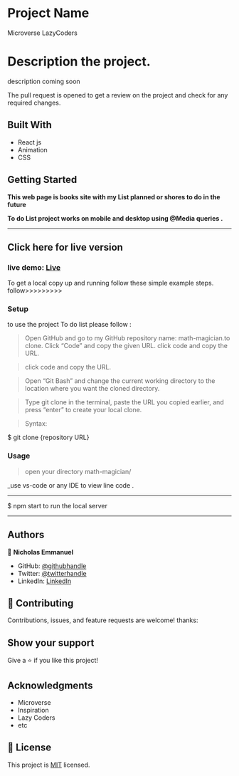 # Project Name

Microverse LazyCoders

# Description the project.

description coming soon

The pull request is opened to get a review on the project and check for any required changes.

## Built With

- React js
- Animation
- CSS

## Getting Started

**This web page is books site with my List planned or shores to do in the future**

**To do List project works on mobile and desktop using @Media queries .**

---

## Click here for live version

### live demo: [Live](https://lazy-coders.netlify.app/)

To get a local copy up and running follow these simple example steps.
follow>>>>>>>>>

### Setup

to use the project To do list please follow :

> Open GitHub and go to my GitHub repository name: math-magician.to clone.
> Click “Code” and copy the given URL.
> click code and copy the URL.

> click code and copy the URL.

> Open “Git Bash” and change the current working directory to the location where you want the cloned directory.

> Type git clone in the terminal, paste the URL you copied earlier, and press “enter” to create your local clone.

> Syntax:

$ git clone {repository URL}

### Usage

> open your directory math-magician/

\_use vs-code or any IDE to view line code .

---

$ npm start to run the local server

---

## Authors

👤 **Nicholas Emmanuel**

- GitHub: [@githubhandle](https://github.com/NickEmma)
- Twitter: [@twitterhandle](https://twitter.com/techieEmma)
- LinkedIn: [LinkedIn](https://linkedin.com/in/nicholas-emmanuel-6b9775207)

## 🤝 Contributing

Contributions, issues, and feature requests are welcome!
thanks:

## Show your support

Give a ⭐️ if you like this project!

## Acknowledgments

- Microverse
- Inspiration
- Lazy Coders
- etc

## 📝 License

This project is [MIT](./LICENSE) licensed.
